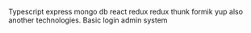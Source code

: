Typescript express mongo db react redux redux thunk formik yup also another technologies.
Basic login admin system